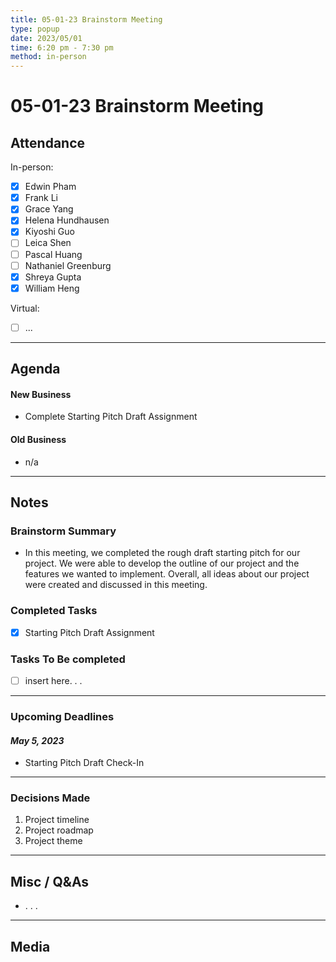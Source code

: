```yaml
---
title: 05-01-23 Brainstorm Meeting
type: popup
date: 2023/05/01
time: 6:20 pm - 7:30 pm
method: in-person 
---
```


# 05-01-23 Brainstorm Meeting

## Attendance

In-person:

- [X] Edwin Pham 
- [X] Frank Li 
- [X] Grace Yang 
- [X] Helena Hundhausen 
- [X] Kiyoshi Guo 
- [ ] Leica Shen
- [ ] Pascal Huang 
- [ ] Nathaniel Greenburg 
- [X] Shreya Gupta 
- [X] William Heng 

Virtual:

- [ ] ...

--- 

## Agenda

#### New Business
- Complete Starting Pitch Draft Assignment 

#### Old Business
- n/a

--- 

## Notes

### Brainstorm Summary 
- In this meeting, we completed the rough draft starting pitch for our project. We were able to develop the outline of our project and the features we wanted to implement. Overall, all ideas about our project were created and discussed in this meeting. 

### Completed Tasks
- [X] Starting Pitch Draft Assignment 

### Tasks To Be completed 
- [ ] insert here. . . 

---

### Upcoming Deadlines
#### *May 5, 2023*
- Starting Pitch Draft Check-In

---

### Decisions Made
1. Project timeline 
2. Project roadmap 
3. Project theme

---

## Misc / Q&As
- . . .  

--- 
## Media 